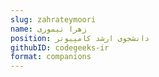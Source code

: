 ```yaml
---
slug: zahrateymoori
name: زهرا تیموری
position: دانشجوی ارشد کامپیوتر
githubID: codegeeks-ir
format: companions
---
```

